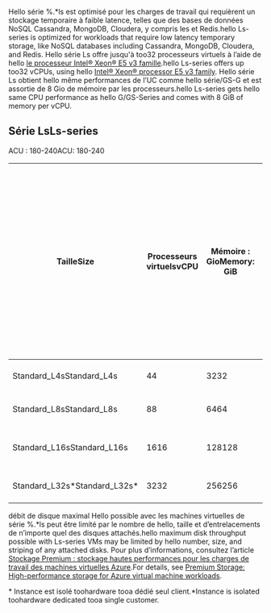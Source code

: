 
<span data-ttu-id="4a6d1-101">Hello série %.*ls est optimisé pour les charges de travail qui requièrent un stockage temporaire à faible latence, telles que des bases de données NoSQL Cassandra, MongoDB, Cloudera, y compris les et Redis.</span><span class="sxs-lookup"><span data-stu-id="4a6d1-101">hello Ls-series is optimized for workloads that require low latency temporary storage, like NoSQL databases including Cassandra, MongoDB, Cloudera, and Redis.</span></span> <span data-ttu-id="4a6d1-102">Hello série Ls offre jusqu'à too32 processeurs virtuels à l’aide de hello [le processeur Intel® Xeon® E5 v3 famille](http://www.intel.com/content/www/us/en/processors/xeon/xeon-e5-solutions.html).</span><span class="sxs-lookup"><span data-stu-id="4a6d1-102">hello Ls-series offers up too32 vCPUs, using hello [Intel® Xeon® processor E5 v3 family](http://www.intel.com/content/www/us/en/processors/xeon/xeon-e5-solutions.html).</span></span> <span data-ttu-id="4a6d1-103">Hello série Ls obtient hello même performances de l’UC comme hello série/GS-G et est assortie de 8 Gio de mémoire par les processeurs.</span><span class="sxs-lookup"><span data-stu-id="4a6d1-103">hello Ls-series gets hello same CPU performance as hello G/GS-Series and comes with 8 GiB of memory per vCPU.</span></span>  

## <a name="ls-series"></a><span data-ttu-id="4a6d1-104">Série Ls</span><span class="sxs-lookup"><span data-stu-id="4a6d1-104">Ls-series</span></span>

<span data-ttu-id="4a6d1-105">ACU : 180-240</span><span class="sxs-lookup"><span data-stu-id="4a6d1-105">ACU: 180-240</span></span>
 
| <span data-ttu-id="4a6d1-106">Taille</span><span class="sxs-lookup"><span data-stu-id="4a6d1-106">Size</span></span>          | <span data-ttu-id="4a6d1-107">Processeurs virtuels</span><span class="sxs-lookup"><span data-stu-id="4a6d1-107">vCPU</span></span> | <span data-ttu-id="4a6d1-108">Mémoire : Gio</span><span class="sxs-lookup"><span data-stu-id="4a6d1-108">Memory: GiB</span></span> | <span data-ttu-id="4a6d1-109">Stockage temporaire (SSD) en Gio</span><span class="sxs-lookup"><span data-stu-id="4a6d1-109">Temp storage (SSD) GiB</span></span> | <span data-ttu-id="4a6d1-110">Disques de données max.</span><span class="sxs-lookup"><span data-stu-id="4a6d1-110">Max data disks</span></span> | <span data-ttu-id="4a6d1-111">Débit de stockage temporaire et en cache max : E/S par seconde / Mbits/s (taille du cache en Gio)</span><span class="sxs-lookup"><span data-stu-id="4a6d1-111">Max cached and temp storage throughput: IOPS / MBps (cache size in GiB)</span></span> | <span data-ttu-id="4a6d1-112">Débit de disque maximal sans mise en cache : E/S / Mbits/s</span><span class="sxs-lookup"><span data-stu-id="4a6d1-112">Max uncached disk throughput: IOPS / MBps</span></span> | <span data-ttu-id="4a6d1-113">Nombre max de cartes réseau / Performance réseau attendue (Mbits/s)</span><span class="sxs-lookup"><span data-stu-id="4a6d1-113">Max NICs / Expected network performance (Mbps)</span></span> | 
|---------------|-----------|-------------|--------------------------|----------------|-------------------------------------------------------------|-------------------------------------------|------------------------------| 
| <span data-ttu-id="4a6d1-114">Standard_L4s</span><span class="sxs-lookup"><span data-stu-id="4a6d1-114">Standard_L4s</span></span>  | <span data-ttu-id="4a6d1-115">4</span><span class="sxs-lookup"><span data-stu-id="4a6d1-115">4</span></span>    | <span data-ttu-id="4a6d1-116">32</span><span class="sxs-lookup"><span data-stu-id="4a6d1-116">32</span></span>   | <span data-ttu-id="4a6d1-117">678</span><span class="sxs-lookup"><span data-stu-id="4a6d1-117">678</span></span>   | <span data-ttu-id="4a6d1-118">8</span><span class="sxs-lookup"><span data-stu-id="4a6d1-118">8</span></span>              | <span data-ttu-id="4a6d1-119">NA / NA (0)</span><span class="sxs-lookup"><span data-stu-id="4a6d1-119">NA / NA (0)</span></span>          | <span data-ttu-id="4a6d1-120">5 000 / 125</span><span class="sxs-lookup"><span data-stu-id="4a6d1-120">5,000 / 125</span></span>                               | <span data-ttu-id="4a6d1-121">2 / 4 000</span><span class="sxs-lookup"><span data-stu-id="4a6d1-121">2 / 4000</span></span>       | 
| <span data-ttu-id="4a6d1-122">Standard_L8s</span><span class="sxs-lookup"><span data-stu-id="4a6d1-122">Standard_L8s</span></span>  | <span data-ttu-id="4a6d1-123">8</span><span class="sxs-lookup"><span data-stu-id="4a6d1-123">8</span></span>    | <span data-ttu-id="4a6d1-124">64</span><span class="sxs-lookup"><span data-stu-id="4a6d1-124">64</span></span>   | <span data-ttu-id="4a6d1-125">1,388</span><span class="sxs-lookup"><span data-stu-id="4a6d1-125">1,388</span></span> | <span data-ttu-id="4a6d1-126">16</span><span class="sxs-lookup"><span data-stu-id="4a6d1-126">16</span></span>             | <span data-ttu-id="4a6d1-127">NA / NA (0)</span><span class="sxs-lookup"><span data-stu-id="4a6d1-127">NA / NA (0)</span></span>          | <span data-ttu-id="4a6d1-128">10 000 / 250</span><span class="sxs-lookup"><span data-stu-id="4a6d1-128">10,000 / 250</span></span>                              | <span data-ttu-id="4a6d1-129">4 / 8 000</span><span class="sxs-lookup"><span data-stu-id="4a6d1-129">4 / 8000</span></span>  | 
| <span data-ttu-id="4a6d1-130">Standard_L16s</span><span class="sxs-lookup"><span data-stu-id="4a6d1-130">Standard_L16s</span></span> | <span data-ttu-id="4a6d1-131">16</span><span class="sxs-lookup"><span data-stu-id="4a6d1-131">16</span></span>   | <span data-ttu-id="4a6d1-132">128</span><span class="sxs-lookup"><span data-stu-id="4a6d1-132">128</span></span>  | <span data-ttu-id="4a6d1-133">2,807</span><span class="sxs-lookup"><span data-stu-id="4a6d1-133">2,807</span></span> | <span data-ttu-id="4a6d1-134">32</span><span class="sxs-lookup"><span data-stu-id="4a6d1-134">32</span></span>             | <span data-ttu-id="4a6d1-135">NA / NA (0)</span><span class="sxs-lookup"><span data-stu-id="4a6d1-135">NA / NA (0)</span></span>          | <span data-ttu-id="4a6d1-136">20 000 / 500</span><span class="sxs-lookup"><span data-stu-id="4a6d1-136">20,000 / 500</span></span>                              | <span data-ttu-id="4a6d1-137">8 / 6 000 à 16000 &#8224;</span><span class="sxs-lookup"><span data-stu-id="4a6d1-137">8 / 6000 - 16000 &#8224;</span></span> | 
| <span data-ttu-id="4a6d1-138">Standard_L32s*</span><span class="sxs-lookup"><span data-stu-id="4a6d1-138">Standard_L32s*</span></span> | <span data-ttu-id="4a6d1-139">32</span><span class="sxs-lookup"><span data-stu-id="4a6d1-139">32</span></span> | <span data-ttu-id="4a6d1-140">256</span><span class="sxs-lookup"><span data-stu-id="4a6d1-140">256</span></span>  | <span data-ttu-id="4a6d1-141">5,630</span><span class="sxs-lookup"><span data-stu-id="4a6d1-141">5,630</span></span> | <span data-ttu-id="4a6d1-142">64</span><span class="sxs-lookup"><span data-stu-id="4a6d1-142">64</span></span>             | <span data-ttu-id="4a6d1-143">NA / NA (0)</span><span class="sxs-lookup"><span data-stu-id="4a6d1-143">NA / NA (0)</span></span>          | <span data-ttu-id="4a6d1-144">40 000 / 1 000</span><span class="sxs-lookup"><span data-stu-id="4a6d1-144">40,000 / 1,000</span></span>                            | <span data-ttu-id="4a6d1-145">8 / 20 000</span><span class="sxs-lookup"><span data-stu-id="4a6d1-145">8 / 20000</span></span> | 
 

<span data-ttu-id="4a6d1-146">débit de disque maximal Hello possible avec les machines virtuelles de série %.*ls peut être limité par le nombre de hello, taille et d’entrelacements de n’importe quel des disques attachés.</span><span class="sxs-lookup"><span data-stu-id="4a6d1-146">hello maximum disk throughput  possible with Ls-series VMs may be limited by hello number, size, and striping of any attached disks.</span></span> <span data-ttu-id="4a6d1-147">Pour plus d’informations, consultez l’article [Stockage Premium : stockage hautes performances pour les charges de travail des machines virtuelles Azure](../articles/storage/common/storage-premium-storage.md).</span><span class="sxs-lookup"><span data-stu-id="4a6d1-147">For details, see [Premium Storage: High-performance storage for Azure virtual machine workloads](../articles/storage/common/storage-premium-storage.md).</span></span> 

<span data-ttu-id="4a6d1-148">* Instance est isolé toohardware tooa dédié seul client.</span><span class="sxs-lookup"><span data-stu-id="4a6d1-148">*Instance is isolated toohardware dedicated tooa single customer.</span></span>

